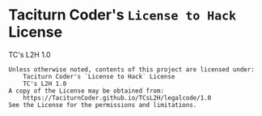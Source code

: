 [//]: # ( ------------------------------------------------------------------ {c)
[//]: # ( COPYRIGHT 2022 Dwij Bavisi <dwijbavisi@gmail.com>                  {c)
[//]: # ( Licensed under:                                                    {c)
[//]: # (     Taciturn Coder's `License to Hack` License                     {c)
[//]: # (     TC's L2H 1.0                                                   {c)
[//]: # ( A copy of the License may be obtained from:                        {c)
[//]: # (     https://TaciturnCoder.github.io/TCsL2H/legalcode/1.0           {c)
[//]: # ( See the License for the permissions and limitations.               {c)
[//]: # ( ------------------------------------------------------------------ {c)

# Taciturn Coder's `License to Hack` License
TC's L2H 1.0

```
Unless otherwise noted, contents of this project are licensed under:
    Taciturn Coder's `License to Hack` License
    TC's L2H 1.0
A copy of the License may be obtained from:
    https://TaciturnCoder.github.io/TCsL2H/legalcode/1.0
See the License for the permissions and limitations.
```
